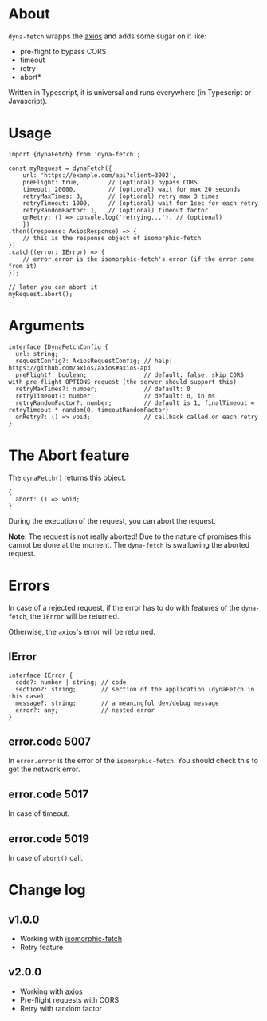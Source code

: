 # About

`dyna-fetch` wrapps the [axios](https://github.com/axios/axios) and adds some sugar on it like:

- pre-flight to bypass CORS
- timeout
- retry
- abort*

Written in Typescript, it is universal and runs everywhere (in Typescript or Javascript).

# Usage
```
import {dynaFetch} from 'dyna-fetch';

const myRequest = dynaFetch({
    url: 'https://example.com/api?client=3002',
    preFlight: true,        // (optional) bypass CORS
    timeout: 20000,         // (optional) wait for max 20 seconds
    retryMaxTimes: 3,       // (optional) retry max 3 times
    retryTimeout: 1000,     // (optional) wait for 1sec for each retry
    retryRandomFactor: 1,   // (optional) timeout factor
    onRetry: () => console.log('retrying...'), // (optional) 
    })
.then((response: AxiosResponse) => {
	// this is the response object of isomorphic-fetch
})
.catch((error: IError) => {
	// error.error is the isomorphic-fetch's error (if the error came from it)
});

// later you can abort it
myRequest.abort();

```

# Arguments

```
interface IDynaFetchConfig {
  url: string;
  requestConfig?: AxiosRequestConfig; // help: https://github.com/axios/axios#axios-api
  preFlight?: boolean;                // default: false, skip CORS with pre-flight OPTIONS request (the server should support this)
  retryMaxTimes?: number;             // default: 0
  retryTimeout?: number;              // default: 0, in ms
  retryRandomFactor?: number;         // default is 1, finalTimeout = retryTimeout * random(0, timeoutRandomFactor)
  onRetry?: () => void;               // callback called on each retry
}
```

# The Abort feature

The `dynaFetch()` returns this object.
```
{
  abort: () => void;
}
```

During the execution of the request, you can abort the request.

**Note**: The request is not really aborted! Due to the nature of promises this cannot be done at the moment. The `dyna-fetch` is swallowing the aborted request. 


# Errors

In case of a rejected request, if the error has to do with features of the `dyna-fetch`, the `IError` will be returned.

Otherwise, the `axios`'s error will be returned.

## IError

```
interface IError {
  code?: number | string; // code
  section?: string;       // section of the application (dynaFetch in this case)
  message?: string;       // a meaningful dev/debug message
  error?: any;            // nested error
}
```

## error.code 5007

In `error.error` is the error of the `isomorphic-fetch`. You should check this to get the network error.

## error.code 5017

In case of timeout.

## error.code 5019

In case of `abort()` call.

# Change log

## v1.0.0

- Working with [isomorphic-fetch](https://github.com/matthew-andrews/isomorphic-fetch)
- Retry feature

## v2.0.0

- Working with [axios](https://github.com/axios/axios)
- Pre-flight requests with CORS
- Retry with random factor
